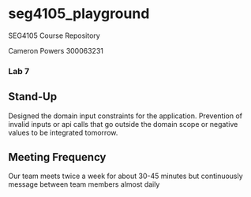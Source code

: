 # seg4105_playground
SEG4105 Course Repository

Cameron Powers
300063231

### Lab 7

## Stand-Up

Designed the domain input constraints for the application. Prevention of invalid inputs or api calls that go outside the domain scope or negative values to be integrated tomorrow.

## Meeting Frequency
Our team meets twice a week for about 30-45 minutes but continuously message between team members almost daily
